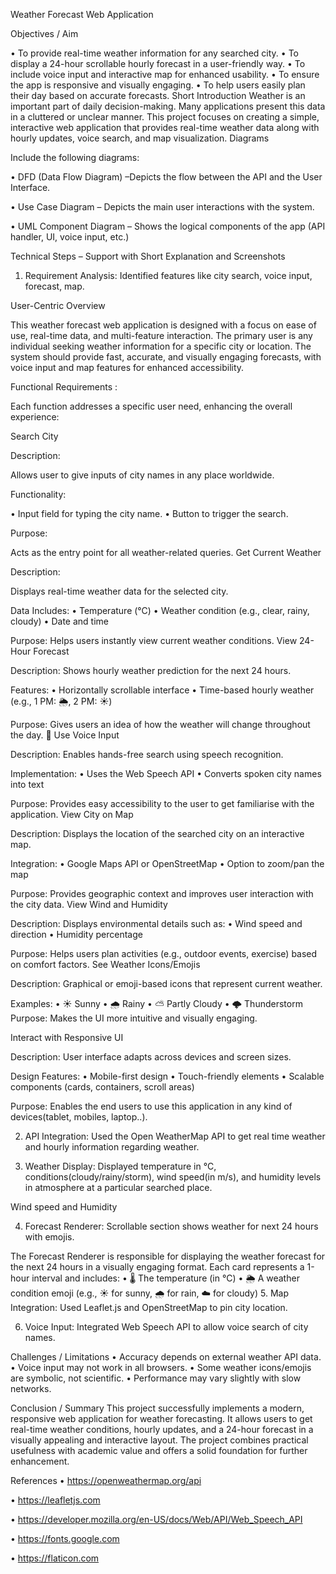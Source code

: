 Weather Forecast Web Application

Objectives / Aim

•	To provide real-time weather information for any searched city.
•	To display a 24-hour scrollable hourly forecast in a user-friendly way.
•	To include voice input and interactive map for enhanced usability.
•	To ensure the app is responsive and visually engaging.
•	To help users easily plan their day based on accurate forecasts.
Short Introduction
Weather is an important part of daily decision-making. Many applications present this data in a cluttered or unclear manner. This project focuses on creating a simple, interactive web application that provides real-time weather data along with hourly updates, voice search, and map visualization. 
Diagrams

Include the following diagrams:

•	DFD (Data Flow Diagram) –Depicts the flow between the API and the User Interface.



 

•	Use Case Diagram – Depicts the main user interactions with the system.

 
•	UML Component Diagram – Shows the logical components of the app (API handler, UI, voice input, etc.)

 
Technical Steps – Support with Short Explanation and Screenshots

1.	Requirement Analysis: Identified features like city search, voice input, forecast, map.
   
User-Centric Overview

This weather forecast web application is designed with a focus on ease of use, real-time data, and multi-feature interaction. The primary user is any individual seeking weather information for a specific city or location. The system should provide fast, accurate, and visually engaging forecasts, with voice input and map features for enhanced accessibility.

 Functional Requirements :
 
Each function addresses a specific user need, enhancing the overall experience:

Search City

Description:

Allows user to give inputs of city names in any place worldwide.

Functionality:

•	Input field for typing the city name.
•	Button to trigger the search.

Purpose:

Acts as the entry point for all weather-related queries.
Get Current Weather

Description:

Displays real-time weather data for the selected city.

Data Includes:
•	Temperature (°C)
•	Weather condition (e.g., clear, rainy, cloudy)
•	Date and time

Purpose:
Helps users instantly view current weather conditions.
View 24-Hour Forecast

Description:
Shows hourly weather prediction for the next 24 hours.

Features:
•	Horizontally scrollable interface
•	Time-based hourly weather (e.g., 1 PM: 🌦️, 2 PM: ☀️)

Purpose:
Gives users an idea of how the weather will change throughout the day.
 🎤 Use Voice Input
 
Description:
Enables hands-free search using speech recognition.

Implementation:
•	Uses the Web Speech API
•	Converts spoken city names into text

Purpose:
Provides easy accessibility to the user to get familiarise with the application.
 View City on Map
 
Description:
Displays the location of the searched city on an interactive map.

Integration:
•	Google Maps API or OpenStreetMap
•	Option to zoom/pan the map

Purpose:
Provides geographic context and improves user interaction with the city data.
View Wind and Humidity

Description:
Displays environmental details such as:
•	Wind speed and direction
•	Humidity percentage

Purpose:
Helps users plan activities (e.g., outdoor events, exercise) based on comfort factors.
See Weather Icons/Emojis

Description:
Graphical or emoji-based icons that represent current weather.

Examples:
•	☀️ Sunny
•	🌧️ Rainy
•	⛅ Partly Cloudy
•	🌩️ Thunderstorm
Purpose:
Makes the UI more intuitive and visually engaging.

Interact with Responsive UI

Description:
User interface adapts across devices and screen sizes.

Design Features:
•	Mobile-first design
•	Touch-friendly elements
•	Scalable components (cards, containers, scroll areas)

Purpose:
	Enables the end users to use this application in any kind of devices(tablet, mobiles, laptop..).


 

2.	API Integration:
Used the Open WeatherMap API to get real time weather and hourly information regarding weather.

4.	Weather Display: 
Displayed temperature in °C, conditions(cloudy/rainy/storm), wind speed(in m/s), and humidity levels in atmosphere at a particular searched place. 

 

Wind speed and Humidity


 

4.	Forecast Renderer: Scrollable section shows weather for next 24 hours with emojis.

 

The Forecast Renderer is responsible for displaying the weather forecast for the next 24 hours in a visually engaging format. Each card represents a 1-hour interval and includes:
•	🌡️ The temperature (in °C)
•	🌦️ A weather condition emoji (e.g., ☀️ for sunny, 🌧️ for rain, ☁️ for cloudy)
5.	Map Integration: Used Leaflet.js and OpenStreetMap to pin city location.

 

6.	Voice Input: Integrated Web Speech API to allow voice search of city names.

 
Challenges / Limitations
•	Accuracy depends on external weather API data.
•	Voice input may not work in all browsers.
•	Some weather icons/emojis are symbolic, not scientific.
•	Performance may vary slightly with slow networks.

Conclusion / Summary
This project successfully implements a modern, responsive web application for weather forecasting. It allows users to get real-time weather conditions, hourly updates, and a 24-hour forecast in a visually appealing and interactive layout. The project combines practical usefulness with academic value and offers a solid foundation for further enhancement.

References
•	https://openweathermap.org/api

•	https://leafletjs.com

•	https://developer.mozilla.org/en-US/docs/Web/API/Web_Speech_API

•	https://fonts.google.com

•	https://flaticon.com
